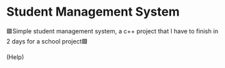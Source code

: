 # Student Management System

🟪Simple student management system, a c++ project that I have to finish in 2 days for a school project🟪

(Help)

